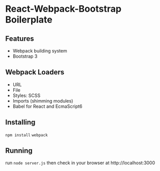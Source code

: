 # React-Webpack-Bootstrap Boilerplate

## Features
- Webpack building system
- Bootstrap 3

## Webpack Loaders
- URL
- File
- Styles: SCSS
- Imports (shimming modules)
- Babel for React and EcmaScript6

## Installing
`npm install`
`webpack`

## Running
run `node server.js` then check in your browser at http://localhost:3000
